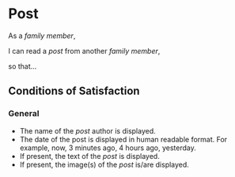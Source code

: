 # Post

As a *family member*,

I can read a *post* from another *family member*,  

so that… 

## Conditions of Satisfaction

### General

- The name of the *post* author is displayed.
- The date of the post is displayed in human readable format. For example, now, 3 minutes ago, 4 hours ago, yesterday.
- If present, the text of the *post* is displayed.
- If present, the image(s) of the *post* is/are displayed.
